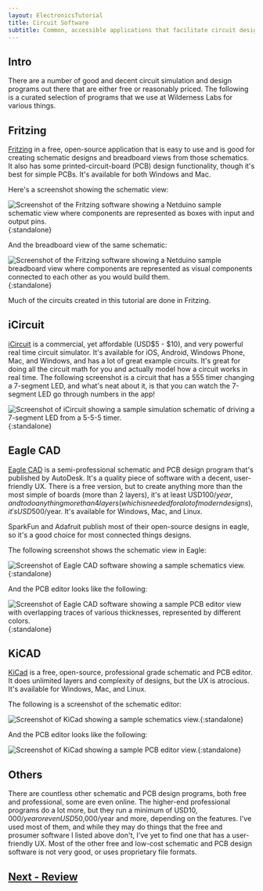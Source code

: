 ```yaml
---
layout: ElectronicsTutorial
title: Circuit Software
subtitle: Common, accessible applications that facilitate circuit design and analysis.
---
```


## Intro

There are a number of good and decent circuit simulation and design programs out there that are either free or reasonably priced. The following is a curated selection of programs that we use at Wilderness Labs for various things.

## Fritzing

[Fritzing](http://fritzing.org/) in a free, open-source application that is easy to use and is good for creating schematic designs and breadboard views from those schematics. It also has some printed-circuit-board (PCB) design functionality, though it's best for simple PCBs. It's available for both Windows and Mac.

Here's a screenshot showing the schematic view:

![Screenshot of the Fritzing software showing a Netduino sample schematic view where components are represented as boxes with input and output pins.](Fritzing_Schematic_View.png){:standalone}

And the breadboard view of the same schematic:

![Screenshot of the Fritzing software showing a Netduino sample breadboard view where components are represented as visual components connected to each other as you would build them.](Fritzing_Breadboard_View.png){:standalone}

Much of the circuits created in this tutorial are done in Fritzing.

## iCircuit

[iCircuit](http://icircuitapp.com/) is a commercial, yet affordable (USD$5 - $10), and very powerful real time circuit simulator. It's available for iOS, Android, Windows Phone, Mac, and Windows, and has a lot of great example circuits. It's great for doing all the circuit math for you and actually model how a circuit works in real time. The following screenshot is a circuit that has a 555 timer changing a 7-segment LED, and what's neat about it, is that you can watch the 7-segment LED go through numbers in the app!

![Screenshot of iCircuit showing a sample simulation schematic of driving a 7-segment LED from a 5-5-5 timer.](iCircuit.png){:standalone}

## Eagle CAD

[Eagle CAD](https://www.autodesk.com/products/eagle/free-download) is a semi-professional schematic and PCB design program that's published by AutoDesk. It's a quality piece of software with a decent, user-friendly UX. There is a free version, but to create anything more than the most simple of boards (more than 2 layers), it's at least USD$100/year, and to do anything more than 4 layers (which is needed for a lot of modern designs), it's USD$500/year. It's available for Windows, Mac, and Linux.

SparkFun and Adafruit publish most of their open-source designs in eagle, so it's a good choice for most connected things designs.

The following screenshot shows the schematic view in Eagle:

![Screenshot of Eagle CAD software showing a sample schematics view.](Eagle_Schematic_View.png){:standalone}

And the PCB editor looks like the following:

![Screenshot of Eagle CAD software showing a sample PCB editor view with overlapping traces of various thicknesses, represented by different colors.](Eagle_PCB_Design_View.png){:standalone}

## KiCAD

[KiCad](http://kicad-pcb.org/) is a free, open-source, professional grade schematic and PCB editor. It does unlimited layers and complexity of designs, but the UX is atrocious. It's available for Windows, Mac, and Linux.

The following is a screenshot of the schematic editor:

![Screenshot of KiCad showing a sample schematics view.](KiCad_Schematic_View.png){:standalone}

And the PCB editor looks like the following:

![Screenshot of KiCad showing a sample PCB editor view.](KiCad_PCB_Design_View.png){:standalone}

## Others

There are countless other schematic and PCB design programs, both free and professional, some are even online. The higher-end professional programs do a lot more, but they run a minimum of USD$10,000/year or even USD$50,000/year and more, depending on the features. I've used most of them, and while they may do things that the free and prosumer software I listed above don't, I've yet to find one that has a user-friendly UX. Most of the other free and low-cost schematic and PCB design software is not very good, or uses proprietary file formats.

## [Next - Review](../Review)